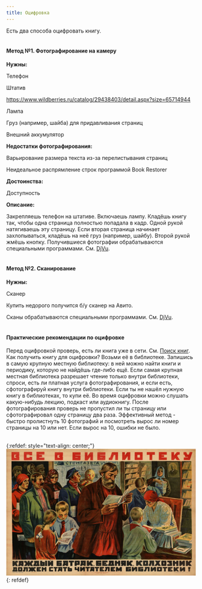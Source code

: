 ```yaml
---
title: Оцифровка
---
```


Есть два способа оцифровать книгу.
<br><br>

#### Метод №1. Фотографирование на камеру

**Нужны:**

Телефон

Штатив

<https://www.wildberries.ru/catalog/29438403/detail.aspx?size=65714944>

Лампа

Груз (например, шайба) для придавливания страниц

Внешний аккумулятор

**Недостатки фотографирования:**

Варьирование размера текста из-за перелистывания страниц

Неидеальное распрямление строк программой Book Restorer

**Достоинства:**

Доступность

**Описание:**

Закрепляешь телефон на штативе. Включаешь лампу. Кладёшь книгу так, чтобы одна страница полностью попадала в кадр. Одной рукой натягиваешь эту страницу. Если вторая страница начинает захлопываться, кладёшь на неё груз (например, шайбу). Второй рукой жмёшь кнопку. Получившиеся фотографии обрабатываются специальными программами. См. [DjVu](/ru/djvu).
<br><br>

#### Метод №2. Сканирование

**Нужны:**

Сканер

Купить недорого получится б/у сканер на Авито.

Сканы обрабатываются специальными программами. См. [DjVu](/ru/djvu).
<br><br>

#### Практические рекомендации по оцифровке

Перед оцифровкой проверь, есть ли книга уже в сети. См. [Поиск книг](/ru/book-searching). Как получить книгу для оцифровки? Возьми её в библиотеке. Запишись в самую крупную местную библиотеку: в ней можно найти книги и периодику, которую не найдёшь где-либо ещё. Если самая крупная местная библиотека разрешает чтение только внутри библиотеки, спроси, есть ли платная услуга фотографирования, и если есть, сфотографируй книгу внутри библиотеки. Если ты не нашёл нужную книгу в библиотеках, то купи её. Во время оцифровки можно слушать какую-нибудь лекцию, подкаст или аудиокнигу. После фотографирования проверь не пропустил ли ты страницу или сфотографировал одну страницу два раза. Эффективный метод - быстро пролистнуть 10 фотографий и посмотреть вырос ли номер страницы на 10 или нет. Если вырос на 10, ошибки не было.
<br><br>

{:refdef: style="text-align: center;"}
![Library](/images/library.jpg)
{: refdef}